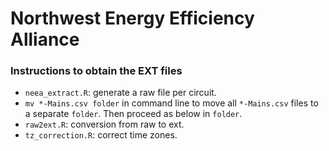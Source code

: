 # Northwest Energy Efficiency Alliance

### Instructions to obtain the EXT files

* ``neea_extract.R``: generate a raw file per circuit.
* ``mv *-Mains.csv folder`` in command line to move all ``*-Mains.csv`` files to a separate ``folder``. Then proceed as below in ``folder``.
* ``raw2ext.R``: conversion from raw to ext.
* ``tz_correction.R``: correct time zones.